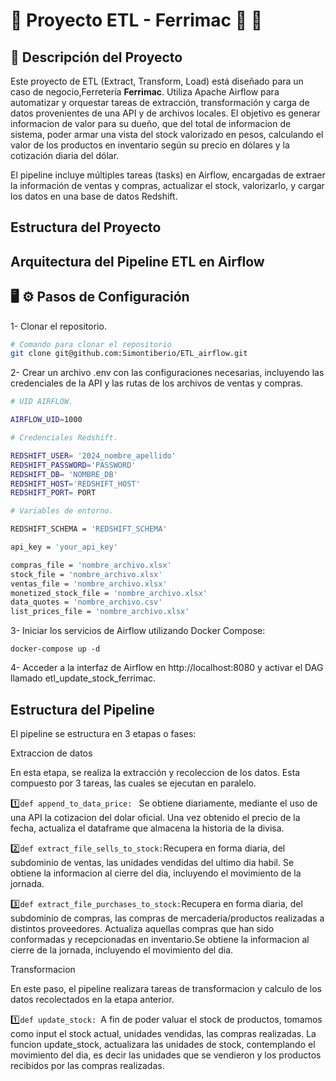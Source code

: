 # :rocket: Proyecto ETL - Ferrimac :hammer: :wrench:

## :memo: Descripción del Proyecto

Este proyecto de ETL (Extract, Transform, Load) está diseñado para un caso de negocio,Ferretería **Ferrimac**. Utiliza Apache Airflow para automatizar y orquestar tareas de extracción, transformación y carga de datos provenientes de una API y de archivos locales. El objetivo es generar informacion de valor para su dueño, que del total de informacion de sistema, poder armar una vista del stock valorizado en pesos, calculando el valor de los productos en inventario según su precio en dólares y la cotización diaria del dólar.

El pipeline incluye múltiples tareas (tasks) en Airflow, encargadas de extraer la información de ventas y compras, actualizar el stock, valorizarlo, y cargar los datos en una base de datos Redshift.


## Estructura del Proyecto 


## Arquitectura del Pipeline ETL en Airflow




## :desktop_computer: :gear: Pasos de Configuración 

1- Clonar el repositorio.

```bash
# Comando para clonar el repositorio
git clone git@github.com:Simontiberio/ETL_airflow.git

```

2- Crear un archivo .env con las configuraciones necesarias, incluyendo las credenciales de la API y las rutas de los archivos de ventas y compras.


```bash
# UID AIRFLOW.

AIRFLOW_UID=1000

# Credenciales Redshift.

REDSHIFT_USER= '2024_nombre_apellido'
REDSHIFT_PASSWORD='PASSWORD'
REDSHIFT_DB= 'NOMBRE_DB'
REDSHIFT_HOST='REDSHIFT_HOST'
REDSHIFT_PORT= PORT

# Variables de entorno.

REDSHIFT_SCHEMA = 'REDSHIFT_SCHEMA'

api_key = 'your_api_key'

compras_file = 'nombre_archivo.xlsx'
stock_file = 'nombre_archivo.xlsx'
ventas_file = 'nombre_archivo.xlsx'
monetized_stock_file = 'nombre_archivo.xlsx'
data_quotes = 'nombre_archivo.csv'
list_prices_file = 'nombre_archivo.xlsx'

```
3- Iniciar los servicios de Airflow utilizando Docker Compose:

```
docker-compose up -d
```

4- Acceder a la interfaz de Airflow en http://localhost:8080 y activar el DAG llamado etl_update_stock_ferrimac.


## Estructura del Pipeline 

El pipeline se estructura en 3 etapas o fases:

Extraccion de datos

En esta etapa, se realiza la extracción y recoleccion de los datos. Esta compuesto por 3 tareas, las cuales se ejecutan en paralelo.

 :one:```def append_to_data_price: ``` Se obtiene diariamente, mediante el uso de una API la cotizacion del dolar oficial. Una vez obtenido el precio de la fecha, actualiza el dataframe que almacena la historia de la divisa.

 :two:```def extract_file_sells_to_stock:```Recupera en forma diaria, del subdominio de ventas, las unidades vendidas del ultimo dia habil. Se obtiene la informacion al cierre del dia, incluyendo el movimiento de la jornada.

 :three:```def extract_file_purchases_to_stock:```Recupera en forma diaria, del subdominio de compras, las compras de mercaderia/productos realizadas a distintos proveedores. Actualiza aquellas compras que han sido conformadas y recepcionadas en inventario.Se obtiene la informacion al cierre de la jornada, incluyendo el movimiento del dia.

 Transformacion 

 En este paso, el pipeline realizara tareas de transformacion y calculo de los datos recolectados en la etapa anterior.

 :one:```def update_stock: ```A fin de poder valuar el stock de productos, tomamos como input el stock actual, unidades vendidas, las compras realizadas. La funcion update_stock, actualizara las unidades de stock, contemplando el movimiento del dia, es decir las unidades que se vendieron y los productos recibidos por las compras realizadas.





